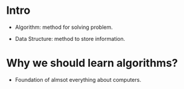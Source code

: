 # Intro

- Algorithm: method for solving problem.

- Data Structure: method to store information.

# Why we should learn algorithms?

- Foundation of almsot everything about computers.


